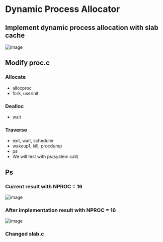 # Dynamic Process Allocator

## Implement dynamic process allocation with slab cache

![image](https://user-images.githubusercontent.com/62228195/118091722-1cbec580-b406-11eb-9fac-0fb63879fb68.png)


## Modify proc.c
### Allocate
- allocproc
- fork, userinit

### Dealloc
- wait

### Traverse
- exit, wait, scheduler
- wakeup1, kill, procdump
- ps
- We will test with ps(system call)


## Ps

### Current result with NPROC = 16
![image](https://user-images.githubusercontent.com/62228195/118092821-930ff780-b407-11eb-9d3c-96e53106f0e4.png)

### After implementation result with NPROC = 16
![image](https://user-images.githubusercontent.com/62228195/118093026-cd799480-b407-11eb-96d7-17557fb468d2.png)


### __Changed slab.c__
